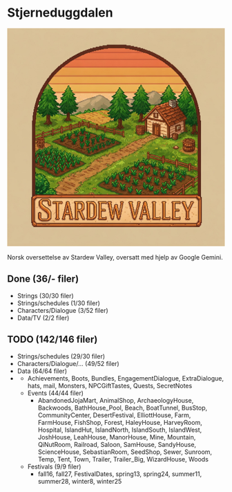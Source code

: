 # Stjerneduggdalen

![screenshot](Gemini_Generated_logo.jpg)

Norsk oversettelse av Stardew Valley, oversatt med hjelp av Google Gemini.

## Done (36/- filer)
- Strings (30/30 filer)
- Strings/schedules (1/30 filer)
- Characters/Dialogue (3/52 filer)
- Data/TV (2/2 filer)

## TODO (142/146 filer)
- Strings/schedules (29/30 filer)
- Characters/Dialogue/... (49/52 filer)
- Data (64/64 filer)
- - Achievements, Boots, Bundles, EngagementDialogue, ExtraDialogue, hats, mail, Monsters, NPCGiftTastes, Quests, SecretNotes
  - Events (44/44 filer)
    - AbandonedJojaMart, AnimalShop, ArchaeologyHouse, Backwoods, BathHouse_Pool, Beach, BoatTunnel, BusStop, CommunityCenter, DesertFestival, ElliottHouse, Farm, FarmHouse, FishShop, Forest, HaleyHouse, HarveyRoom, Hospital, IslandHut, IslandNorth, IslandSouth, IslandWest, JoshHouse, LeahHouse, ManorHouse, Mine, Mountain, QiNutRoom, Railroad, Saloon, SamHouse, SandyHouse, ScienceHouse, SebastianRoom, SeedShop, Sewer, Sunroom, Temp, Tent, Town, Trailer, Trailer_Big, WizardHouse, Woods
  - Festivals (9/9 filer)
    - fall16, fall27, FestivalDates, spring13, spring24, summer11, summer28, winter8, winter25
  